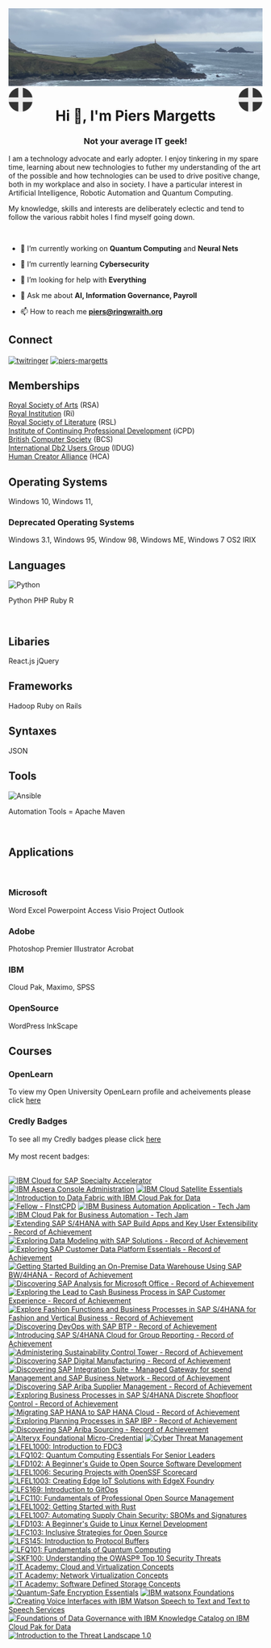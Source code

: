 <img align="centre" src="/images/image.jpeg">
<img align="left" src="/images/Flag - St Piran.svg" width="48"><img align="right" src="/images/Flag - St Piran.svg" width="48"> <h1 align="center">Hi 👋, I'm Piers Margetts</h1> 

<h3 align="center">Not your average IT geek!</h3>

I am a technology advocate and early adopter. I enjoy tinkering in my spare time, learning about new technologies to futher my understanding of the art of the possible and how technologies can be used to drive positive change, both in my workplace and also in society.
I have a particular interest in Artificial Intelligence, Robotic Automation and Quantum Computing.

My knowledge, skills and interests are deliberately eclectic and tend to follow the various rabbit holes I find myself going down.

</br>

- 🔭 I’m currently working on **Quantum Computing** and **Neural Nets** 

- 🌱 I’m currently learning **Cybersecurity**

- 🤝 I’m looking for help with **Everything**

- 💬 Ask me about **AI, Information Governance, Payroll**

- 📫 How to reach me **piers@ringwraith.org**


## Connect
<a href="https://twitter.com/twitringer" target="blank"><img align="center" src="https://raw.githubusercontent.com/rahuldkjain/github-profile-readme-generator/master/src/images/icons/Social/twitter.svg" alt="twitringer" height="30" width="40" /></a>
<a href="https://linkedin.com/in/piers-margetts" target="blank"><img align="center" src="https://raw.githubusercontent.com/rahuldkjain/github-profile-readme-generator/master/src/images/icons/Social/linked-in-alt.svg" alt="piers-margetts" height="30" width="40" /></a>
</p>

## Memberships
[Royal Society of Arts](https://www.thersa.org/) (RSA)
<br>
[Royal Institution](https://www.rigb.org/) (Ri)
<br>
[Royal Society of Literature](https://rsliterature.org/) (RSL)
<br>
[Institute of Continuing Professional Development](https://www.cpdinstitute.org/) (iCPD)
<br>
[British Computer Society]( https://www.bcs.org/) (BCS)
<br>
[International Db2 Users Group](https://www.idug.org/home) (IDUG)
<br>
[Human Creator Alliance](https://humancreatoralliance.org/) (HCA)

## Operating Systems

Windows 10, Windows 11, 

### Deprecated Operating Systems
Windows 3.1, Windows 95, Window 98, Windows ME, Windows 7 
OS2
IRIX


## Languages

<img height="40" alt="Python" src="https://cdn.jsdelivr.net/gh/devicons/devicon/icons/python/python-original-wordmark.svg" />
          
Python PHP Ruby R

<br>

## Libaries

React.js jQuery

## Frameworks

Hadoop
Ruby on Rails

## Syntaxes

JSON

## Tools
<img height="40" alt="Ansible" src="https://cdn.jsdelivr.net/gh/devicons/devicon/icons/ansible/ansible-original-wordmark.svg" />

Automation Tools = Apache Maven
          
<br>

## Applications
               
<br>
 
### Microsoft
Word Excel Powerpoint Access Visio Project Outlook
### Adobe
Photoshop Premier Illustrator Acrobat
### IBM
Cloud Pak, Maximo, SPSS
### OpenSource
WordPress InkScape

## Courses
### OpenLearn
To view my Open University OpenLearn profile and acheivements please click [here](https://www.open.edu/openlearn/profiles/zv599976)
<br>

### Credly Badges
To see all my Credly badges please click [here](https://www.credly.com/users/piers-margetts/badges)
<br>
<br>
My most recent badges:
<br>
<br>
<!--START_SECTION:badges-->
[![IBM Cloud for SAP Specialty Accelerator](https://images.credly.com/size/110x110/images/dde9de9f-b2c7-4775-afd1-ccf1fd60795f/image.png)](http://www.credly.com/badges/1095069e-3968-4c72-96f8-fd233087e9d0 "IBM Cloud for SAP Specialty Accelerator")
[![IBM Aspera Console Administration](https://images.credly.com/size/110x110/images/e11cc013-3eed-4970-a94e-dcbc1395171a/image.png)](http://www.credly.com/badges/82ac3c8f-fe7c-4947-865e-e3f1be68f25b "IBM Aspera Console Administration")
[![IBM Cloud Satellite Essentials](https://images.credly.com/size/110x110/images/83381f66-e16d-4eff-9ae0-32699d617b4c/image.png)](http://www.credly.com/badges/cb26392e-0805-4eab-8806-220f10b0ffef "IBM Cloud Satellite Essentials")
[![Introduction to Data Fabric with IBM Cloud Pak for Data](https://images.credly.com/size/110x110/images/3507270c-4750-4e6f-91f3-94037d616d5b/image.png)](http://www.credly.com/badges/9b4d7bc7-ddc1-4201-8aed-6587ae237d3f "Introduction to Data Fabric with IBM Cloud Pak for Data")
[![Fellow - FInstCPD](https://images.credly.com/size/110x110/images/7c82ea0f-11d1-4338-a4a0-f56ab9670a93/FInst.png)](http://www.credly.com/badges/5ff91706-935f-44b3-bf13-caecab24ab5d "Fellow - FInstCPD")
[![IBM Business Automation Application - Tech Jam](https://images.credly.com/size/110x110/images/be661b3f-e44b-4391-8f3a-76478416cf70/image.png)](http://www.credly.com/badges/abcaaa6c-8c19-4933-ac4d-ea9ce6adda57 "IBM Business Automation Application - Tech Jam")
[![IBM Cloud Pak for Business Automation - Tech Jam](https://images.credly.com/size/110x110/images/9d2f19d9-cad4-4d53-83b8-d6f86e30eae4/image.png)](http://www.credly.com/badges/0547c13d-17ff-4d10-81e2-88fa186ae6f6 "IBM Cloud Pak for Business Automation - Tech Jam")
[![Extending SAP S/4HANA with SAP Build Apps and Key User Extensibility - Record of Achievement](https://images.credly.com/size/110x110/images/8f670d80-52fa-4dcc-a513-59df833b7725/image.png)](http://www.credly.com/badges/24515a3f-98f8-4ebe-a57f-a14fb72d28d9 "Extending SAP S/4HANA with SAP Build Apps and Key User Extensibility - Record of Achievement")
[![Exploring Data Modeling with SAP Solutions - Record of Achievement](https://images.credly.com/size/110x110/images/2d619579-0343-43c6-8797-b1f684e7c49f/image.png)](http://www.credly.com/badges/76b837fe-9e6e-48e6-bcfc-0397cab327d1 "Exploring Data Modeling with SAP Solutions - Record of Achievement")
[![Exploring SAP Customer Data Platform Essentials - Record of Achievement](https://images.credly.com/size/110x110/images/4f8f8320-f0f9-44a9-be05-e7fe3cd62ee9/image.png)](http://www.credly.com/badges/fc8ad9cd-00a4-4f37-96b4-40f1894c3080 "Exploring SAP Customer Data Platform Essentials - Record of Achievement")
[![Getting Started Building an On-Premise Data Warehouse Using SAP BW/4HANA - Record of Achievement](https://images.credly.com/size/110x110/images/0556d4d5-2ce9-4d5d-853b-7924cbd4ea0d/image.png)](http://www.credly.com/badges/a0904d16-7cac-4ff1-bcff-31e9de5cbbff "Getting Started Building an On-Premise Data Warehouse Using SAP BW/4HANA - Record of Achievement")
[![Discovering SAP Analysis for Microsoft Office - Record of Achievement](https://images.credly.com/size/110x110/images/e3f9018a-3c4a-437e-a3ac-f041c96135b1/image.png)](http://www.credly.com/badges/c63e15ed-7c95-43e1-a16f-aeb7c143965b "Discovering SAP Analysis for Microsoft Office - Record of Achievement")
[![Exploring the Lead to Cash Business Process in SAP Customer Experience - Record of Achievement](https://images.credly.com/size/110x110/images/80dfcff4-8f95-42fd-9da6-6fe4add38f28/image.png)](http://www.credly.com/badges/5e0f69d3-aa6a-4cc4-b09c-910377bc0c6e "Exploring the Lead to Cash Business Process in SAP Customer Experience - Record of Achievement")
[![Explore Fashion Functions and Business Processes in SAP S/4HANA for Fashion and Vertical Business - Record of Achievement](https://images.credly.com/size/110x110/images/1c25e944-a82a-4d2e-a186-5d236d178cef/image.png)](http://www.credly.com/badges/e983dd3b-28bc-4842-b518-90876ef630ca "Explore Fashion Functions and Business Processes in SAP S/4HANA for Fashion and Vertical Business - Record of Achievement")
[![Discovering DevOps with SAP BTP - Record of Achievement](https://images.credly.com/size/110x110/images/28ea48f6-2e75-4cf6-bf04-8660256d0aaa/image.png)](http://www.credly.com/badges/3bee62c4-bd35-4b97-9169-bcd511ecebed "Discovering DevOps with SAP BTP - Record of Achievement")
[![Introducing SAP S/4HANA Cloud for Group Reporting - Record of Achievement](https://images.credly.com/size/110x110/images/c84f868b-1c5a-4e25-a6e7-34f5d3cf9db0/image.png)](http://www.credly.com/badges/222fabb6-00d0-4fc0-b0f6-b68e50312a79 "Introducing SAP S/4HANA Cloud for Group Reporting - Record of Achievement")
[![Administering Sustainability Control Tower - Record of Achievement](https://images.credly.com/size/110x110/images/791f3baf-5e8b-4695-8060-e5dfee9e50a7/image.png)](http://www.credly.com/badges/b692195b-2e04-45dd-a139-7ad0a7d721cd "Administering Sustainability Control Tower - Record of Achievement")
[![Discovering SAP Digital Manufacturing - Record of Achievement](https://images.credly.com/size/110x110/images/351833ba-0f86-47b2-84a0-fd5561c7f687/image.png)](http://www.credly.com/badges/95341f12-2ca5-4abe-92b6-18a7b982cfcb "Discovering SAP Digital Manufacturing - Record of Achievement")
[![Discovering SAP Integration Suite - Managed Gateway for spend Management and SAP Business Network - Record of Achievement](https://images.credly.com/size/110x110/images/2f59a775-b4b6-497b-bb35-1af936c556a5/image.png)](http://www.credly.com/badges/83766925-8cba-4ab6-aa51-07d012011231 "Discovering SAP Integration Suite - Managed Gateway for spend Management and SAP Business Network - Record of Achievement")
[![Discovering SAP Ariba Supplier Management - Record of Achievement](https://images.credly.com/size/110x110/images/3a108940-35d7-4430-bb78-053087fb5e3f/image.png)](http://www.credly.com/badges/8bb22bbe-59d1-438a-a7c6-e5de4c18bfd9 "Discovering SAP Ariba Supplier Management - Record of Achievement")
[![Exploring Business Processes in SAP S/4HANA Discrete Shopfloor Control - Record of Achievement](https://images.credly.com/size/110x110/images/aba5244a-cafa-4d46-8b14-4398fc966ecf/image.png)](http://www.credly.com/badges/c675de0c-9a16-4a0e-abca-5fda34b2db56 "Exploring Business Processes in SAP S/4HANA Discrete Shopfloor Control - Record of Achievement")
[![Migrating SAP HANA to SAP HANA Cloud - Record of Achievement](https://images.credly.com/size/110x110/images/1b005762-998d-4ee3-a8f7-6443c9ea29ba/image.png)](http://www.credly.com/badges/c56b34c3-59c0-433b-89fd-89709acca6d2 "Migrating SAP HANA to SAP HANA Cloud - Record of Achievement")
[![Exploring Planning Processes in SAP IBP - Record of Achievement](https://images.credly.com/size/110x110/images/f320d705-6440-4650-9311-d653087300d6/image.png)](http://www.credly.com/badges/39e285e3-2a18-4520-acde-d128918a99d1 "Exploring Planning Processes in SAP IBP - Record of Achievement")
[![Discovering SAP Ariba Sourcing - Record of Achievement](https://images.credly.com/size/110x110/images/d401f56b-30b6-447e-91ce-1b0e56316d8d/image.png)](http://www.credly.com/badges/112298d2-35cd-402f-ab1d-554813536c41 "Discovering SAP Ariba Sourcing - Record of Achievement")
[![Alteryx Foundational Micro-Credential](https://images.credly.com/size/110x110/images/1ec9c0f8-60f4-4c96-8fc8-2442b9022a12/image.png)](http://www.credly.com/badges/589367f0-417a-4df2-b52c-0ddd9d06896f "Alteryx Foundational Micro-Credential")
[![Cyber Threat Management](https://images.credly.com/size/110x110/images/db0c30ee-607c-48df-a15f-60b983ccd83f/Cyber_Threat_Management.png)](http://www.credly.com/badges/49d16320-35c8-484b-a8b5-224dc62a671c "Cyber Threat Management")
[![LFEL1000: Introduction to FDC3](https://images.credly.com/size/110x110/images/8cf37920-1a54-4f32-be79-76def7c2224a/image.png)](http://www.credly.com/badges/2dd8c507-ebd6-4844-b5e9-b2c63b1c1c1b "LFEL1000: Introduction to FDC3")
[![LFQ102: Quantum Computing Essentials For Senior Leaders](https://images.credly.com/size/110x110/images/953dd23a-a065-4e8c-aadc-b8e7ef3b9f8e/image.png)](http://www.credly.com/badges/ef31bf2c-e7ca-4d25-b630-a98e69222fed "LFQ102: Quantum Computing Essentials For Senior Leaders")
[![LFD102: A Beginner's Guide to Open Source Software Development](https://images.credly.com/size/110x110/images/8d609bdc-7aea-480d-9fc8-78485af20828/LF_logobadge.png)](http://www.credly.com/badges/40fde7d6-1b39-448a-9d0a-a7dba3ef7b5b "LFD102: A Beginner's Guide to Open Source Software Development")
[![LFEL1006: Securing Projects with OpenSSF Scorecard](https://images.credly.com/size/110x110/images/af51d19f-dbac-46db-ad28-6fdab8048be1/image.png)](http://www.credly.com/badges/30bb63d3-b317-49d5-b4cc-7b6bde4472e7 "LFEL1006: Securing Projects with OpenSSF Scorecard")
[![LFEL1003: Creating Edge IoT Solutions with EdgeX Foundry](https://images.credly.com/size/110x110/images/da21f449-682a-459a-9028-7947f6148446/image.png)](http://www.credly.com/badges/dc5ab758-b124-4c95-b69d-abbc69a8abad "LFEL1003: Creating Edge IoT Solutions with EdgeX Foundry")
[![LFS169: Introduction to GitOps](https://images.credly.com/size/110x110/images/5426612d-4ded-4408-bfaa-dbe3210f9cf9/LF_logobadge.png)](http://www.credly.com/badges/d37eec72-4312-481e-9b87-33cbbbcc9537 "LFS169: Introduction to GitOps")
[![LFC110: Fundamentals of Professional Open Source Management](https://images.credly.com/size/110x110/images/1719bbab-f97e-4160-9487-beaa0e0a28f5/Training_Badges_Master_osbestpractices.png)](http://www.credly.com/badges/85732267-5db1-4585-90fc-e39e980e6b91 "LFC110: Fundamentals of Professional Open Source Management")
[![LFEL1002: Getting Started with Rust](https://images.credly.com/size/110x110/images/7d81b7f6-785e-44b7-8be3-fdf95d153712/image.png)](http://www.credly.com/badges/fe35cd24-fee5-4414-b60d-06525eec27c2 "LFEL1002: Getting Started with Rust")
[![LFEL1007: Automating Supply Chain Security: SBOMs and Signatures](https://images.credly.com/size/110x110/images/3ca1d92e-0ffb-49bd-ba51-7b680fcb0c35/image.png)](http://www.credly.com/badges/8b3633cd-a22e-4950-8a32-0da14e2a91b9 "LFEL1007: Automating Supply Chain Security: SBOMs and Signatures")
[![LFD103: A Beginner's Guide to Linux Kernel Development](https://images.credly.com/size/110x110/images/43062c7b-bef9-48af-8a69-4c2a47b311ba/LF_logobadge.png)](http://www.credly.com/badges/58be4265-da68-4210-81eb-ec557d3a8b69 "LFD103: A Beginner's Guide to Linux Kernel Development")
[![LFC103: Inclusive Strategies for Open Source](https://images.credly.com/size/110x110/images/efe84d8d-e7a9-48ee-81b4-2e0dd0e141fa/Training_Badges_Master_osbestpractices.png)](http://www.credly.com/badges/ab487fd5-233e-4e33-b24b-7a303e631965 "LFC103: Inclusive Strategies for Open Source")
[![LFS145: Introduction to Protocol Buffers](https://images.credly.com/size/110x110/images/f9690b1b-e389-4956-97be-a425bb03cbaa/image.png)](http://www.credly.com/badges/880ccc93-aa81-4d4e-b769-9181d6494b0a "LFS145: Introduction to Protocol Buffers")
[![LFQ101: Fundamentals of Quantum Computing](https://images.credly.com/size/110x110/images/e85903f3-153e-4ec4-bf39-53990a932e46/image.png)](http://www.credly.com/badges/9fd3e2e3-a0e6-43c8-ac7b-9bf772adc31e "LFQ101: Fundamentals of Quantum Computing")
[![SKF100: Understanding the OWASP® Top 10 Security Threats](https://images.credly.com/size/110x110/images/64bd404e-d483-4d1b-868b-477ae700fef9/image.png)](http://www.credly.com/badges/01532d38-9261-4ba4-b781-a83cd0946e84 "SKF100: Understanding the OWASP® Top 10 Security Threats")
[![IT Academy: Cloud and Virtualization Concepts](https://images.credly.com/size/110x110/images/8ca28f8d-5ac0-49d7-b783-608cd4a61072/image.png)](http://www.credly.com/badges/57ba5216-795a-41ac-be3b-759be6baac32 "IT Academy: Cloud and Virtualization Concepts")
[![IT Academy: Network Virtualization Concepts](https://images.credly.com/size/110x110/images/930cc3e4-8a2e-41ae-84b8-40fcf471f786/image.png)](http://www.credly.com/badges/9f966ceb-f218-48c9-be45-58d6e08605d6 "IT Academy: Network Virtualization Concepts")
[![IT Academy: Software Defined Storage Concepts](https://images.credly.com/size/110x110/images/8402299b-f265-4a94-bfea-08fc925e7d0b/image.png)](http://www.credly.com/badges/af137031-c00e-477f-ad0f-83fc345d11c1 "IT Academy: Software Defined Storage Concepts")
[![Quantum-Safe Encryption Essentials](https://images.credly.com/size/110x110/images/c3041175-4d80-4950-93d8-ddcab73369ee/image.png)](http://www.credly.com/badges/50a73d78-8f71-4e86-a46f-95f9dea117a6 "Quantum-Safe Encryption Essentials")
[![IBM watsonx Foundations](https://images.credly.com/size/110x110/images/abe89eb9-1cea-4c04-a81c-024d8741299d/image.png)](http://www.credly.com/badges/95ce5f95-16c9-4bb9-bf83-0e9322a5699a "IBM watsonx Foundations")
[![Creating Voice Interfaces with IBM Watson Speech to Text and Text to Speech Services](https://images.credly.com/size/110x110/images/f289ae45-306c-4eef-aade-43bd5911459c/image.png)](http://www.credly.com/badges/26cf4642-b808-4548-b7d4-09461fb9b992 "Creating Voice Interfaces with IBM Watson Speech to Text and Text to Speech Services")
[![Foundations of Data Governance with IBM Knowledge Catalog on IBM Cloud Pak for Data](https://images.credly.com/size/110x110/images/2da07672-7b39-4de3-9668-d16ee48fc7cc/image.png)](http://www.credly.com/badges/945a4b1f-01f6-4147-b22a-6fee96a2a5b5 "Foundations of Data Governance with IBM Knowledge Catalog on IBM Cloud Pak for Data")
[![Introduction to the Threat Landscape 1.0](https://images.credly.com/size/110x110/images/8395e492-f8aa-4617-a258-6c844f628fa2/image.png)](http://www.credly.com/badges/ebf10270-cc74-4cfa-9211-001a1da5c214 "Introduction to the Threat Landscape 1.0")
<!--END_SECTION:badges-->

